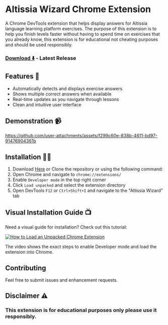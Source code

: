 # Altissia Wizard Chrome Extension

A Chrome DevTools extension that helps display answers for Altissia language learning platform exercises.
The purpose of this extension is to help you finish levels faster without having to spend time on exercises that you already know, this extension is for educational not cheating purposes and should be used responsibly.
    
### [Download ⬇️](https://github.com/h4fide/Altissia-Wizard/releases/download/v1.0.2/Altissia-Wizard_v1.0.2.zip) - Latest Release

## Features 🚀

- Automatically detects and displays exercise answers
- Shows multiple correct answers when available
- Real-time updates as you navigate through lessons
- Clean and intuitive user interface

## Demonstration 📹

https://github.com/user-attachments/assets/f299c60e-838b-4611-bd97-91476904361b


## Installation 🧙‍♂️

1. Download [Here](https://github.com/h4fide/Altissia-Wizard/releases/download/v1.0.2/Altissia-Wizard_v1.0.2.zip) or Clone the repository or using the following command:
2. Open Chrome and navigate to `chrome://extensions/`
3. Enable `Developer mode` in the top right corner
4. Click `Load unpacked` and select the extension directory
5. Open DevTools `F12` or `Ctrl+Shift+I` and navigate to the "Altissia Wizard" tab

## Visual Installation Guide 📺

Need a visual guide for installation? Check out this tutorial:

[![How to Load an Unpacked Chrome Extension](https://img.youtube.com/vi/xiT8c8M1OIw/0.jpg)](https://youtu.be/xiT8c8M1OIw?t=73)

The video shows the exact steps to enable Developer mode and load the extension into Chrome.

## Contributing

Feel free to submit issues and enhancement requests.

## Disclaimer ⚠️

### This extension is for educational purposes only please use it responsibly.
